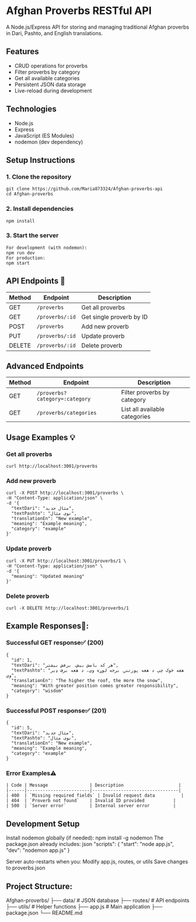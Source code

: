 # Afghan Proverbs RESTful API

A Node.js/Express API for storing and managing traditional Afghan proverbs in Dari, Pashto, and English translations.

## Features
- CRUD operations for proverbs
- Filter proverbs by category
- Get all available categories
- Persistent JSON data storage
- Live-reload during development

## Technologies
- Node.js
- Express
- JavaScript (ES Modules)
- nodemon (dev dependency)

## Setup Instructions

### 1. Clone the repository
```
git clone https://github.com/Maria873324/Afghan-proverbs-api
cd Afghan-proverbs
```
### 2. Install dependencies
```
npm install
```
### 3. Start the server
```
For development (with nodemon):
npm run dev
For production:
npm start
```
## API Endpoints 📡

| Method | Endpoint                | Description                     |
|--------|-------------------------|---------------------------------|
| GET    | `/proverbs`             | Get all proverbs                |
| GET    | `/proverbs/:id`         | Get single proverb by ID        |
| POST   | `/proverbs`             | Add new proverb                 |
| PUT    | `/proverbs/:id`         | Update proverb                  |
| DELETE | `/proverbs/:id`         | Delete proverb                  |

## Advanced Endpoints

| Method | Endpoint                          | Description                          |
|--------|-----------------------------------|--------------------------------------|
| GET    | `/proverbs?category=:category`    | Filter proverbs by category          |
| GET    | `/proverbs/categories`            | List all available categories        |

## Usage Examples 💡

### Get all proverbs
```
curl http://localhost:3001/proverbs
```
### Add new proverb
```
curl -X POST http://localhost:3001/proverbs \
-H "Content-Type: application/json" \
-d '{
  "textDari": "مثال جدید",
  "textPashto": "نوی مثال",
  "translationEn": "New example",
  "meaning": "Example meaning",
  "category": "example"
}'
```
### Update proverb
```
curl -X PUT http://localhost:3001/proverbs/1 \
-H "Content-Type: application/json" \
-d '{
  "meaning": "Updated meaning"
}'
```
### Delete proverb
```
curl -X DELETE http://localhost:3001/proverbs/1
```
## Example Responses🌟:

### Successful GET response✅ (200)
```
{
  "id": 1,
  "textDari": "هر که بامش بیش، برفش بیشتر",
  "textPashto": "هغه څوک چې د هغه پورتنۍ برخه لوړه وي، د هغه برف ډیر وي",
  "translationEn": "The higher the roof, the more the snow",
  "meaning": "With greater position comes greater responsibility",
  "category": "wisdom"
}
```
### Successful POST response✅ (201)
```
{
  "id": 5,
  "textDari": "مثال جدید",
  "textPashto": "نوی مثال",
  "translationEn": "New example",
  "meaning": "Example meaning",
  "category": "example"
}
```
### Error Examples⚠️
```
| Code | Message                | Description                     |
|------|------------------------|---------------------------------|
| 400  | `Missing required fields` | Invalid request data          |
| 404  | `Proverb not found`    | Invalid ID provided           |
| 500  | `Server error`         | Internal server error         |
```

## Development Setup
Install nodemon globally (if needed):
npm install -g nodemon
The package.json already includes:
json
"scripts": {
  "start": "node app.js",
  "dev": "nodemon app.js"
}

Server auto-restarts when you:
Modify app.js, routes, or utils
Save changes to proverbs.json

## Project Structure:
Afghan-proverbs/
├── data/               # JSON database
├── routes/             # API endpoints
├── utils/              # Helper functions
├── app.js              # Main application
├── package.json
└── README.md
